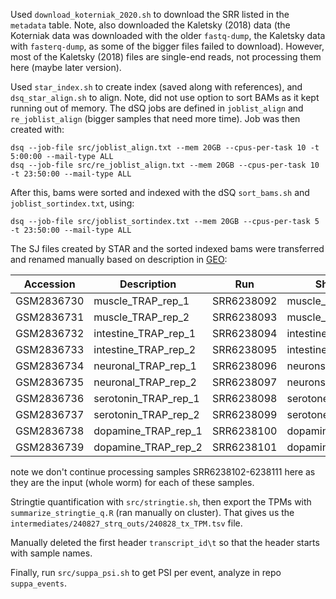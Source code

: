 
Used `download_koterniak_2020.sh` to download the SRR listed in the `metadata` table. Note, also downloaded the Kaletsky (2018) data (the Koterniak data was downloaded with the older `fastq-dump`, the Kaletsky data with `fasterq-dump`, as some of the bigger files failed to download). However, most of the Kaletsky (2018) files are single-end reads, not processing them here (maybe later version).

Used `star_index.sh` to create index (saved along with references), and `dsq_star_align.sh` to align. Note, did not use option to sort BAMs as it kept running out of memory. The dSQ jobs are defined in `joblist_align` and `re_joblist_align` (bigger samples that need more time). Job was then created with:
```
dsq --job-file src/joblist_align.txt --mem 20GB --cpus-per-task 10 -t 5:00:00 --mail-type ALL
dsq --job-file src/re_joblist_align.txt --mem 20GB --cpus-per-task 10 -t 23:50:00 --mail-type ALL
```

After this, bams were sorted and indexed with the dSQ `sort_bams.sh` and `joblist_sortindex.txt`, using:
```
dsq --job-file src/joblist_sortindex.txt --mem 20GB --cpus-per-task 5 -t 23:50:00 --mail-type ALL
```

The SJ files created by STAR and the sorted indexed bams were transferred and renamed manually based on description in [GEO](https://www.ncbi.nlm.nih.gov/geo/query/acc.cgi?acc=GSE106374):

| Accession | Description | Run | Short Name |
| --- | --- | --- | --- |
| GSM2836730	| muscle_TRAP_rep_1	| SRR6238092	| muscle_6238092
| GSM2836731	| muscle_TRAP_rep_2	| SRR6238093	| muscle_6238093
| GSM2836732	| intestine_TRAP_rep_1	| SRR6238094	| intestine_6238094
| GSM2836733	| intestine_TRAP_rep_2	| SRR6238095	| intestine_6238095
| GSM2836734	| neuronal_TRAP_rep_1	| SRR6238096	| neurons_6238096
| GSM2836735	| neuronal_TRAP_rep_2	| SRR6238097	| neurons_6238097
| GSM2836736	| serotonin_TRAP_rep_1	| SRR6238098	| serotonergic_6238098
| GSM2836737	| serotonin_TRAP_rep_2	| SRR6238099	| serotonergic_6238099
| GSM2836738	| dopamine_TRAP_rep_1	| SRR6238100	| dopaminergic_6238100
| GSM2836739	| dopamine_TRAP_rep_2	| SRR6238101	| dopaminergic_6238101


note we don't continue processing samples SRR6238102-6238111 here as they are the input (whole worm) for each of these samples.


Stringtie quantification with `src/stringtie.sh`, then export the TPMs with `summarize_stringtie_q.R` (ran manually on cluster). That gives us the `intermediates/240827_strq_outs/240828_tx_TPM.tsv` file.

Manually deleted the first header `transcript_id\t` so that the header starts with sample names.

Finally, run `src/suppa_psi.sh` to get PSI per event, analyze in repo `suppa_events`.




